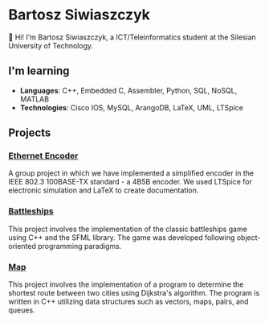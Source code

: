 # Bartosz Siwiaszczyk

👋 Hi! I'm Bartosz Siwiaszczyk, a ICT/Teleinformatics student at the Silesian University of Technology.

## I'm learning

- **Languages**: C++, Embedded C, Assembler, Python, SQL, NoSQL, MATLAB
- **Technologies**: Cisco IOS, MySQL, ArangoDB, LaTeX, UML, LTSpice

## Projects

### [Ethernet Encoder](#)
A group project in which we have implemented a simplified encoder in the IEEE 802.3 100BASE-TX standard - a 4B5B encoder. We used LTSpice for electronic simulation and LaTeX to create documentation.

### [Battleships](#)
This project involves the implementation of the classic battleships game using C++ and the SFML library. The game was developed following object-oriented programming paradigms.

### [Map](#)
This project involves the implementation of a program to determine the shortest route between two cities using Dijkstra's algorithm. The program is written in C++ utilizing data structures such as vectors, maps, pairs, and queues.